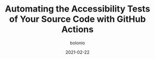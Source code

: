 ---
author: bolonio
date: 2021-02-22
tags:
  - accessibility
  - automation
  - github
target_url: https://www.adrianbolonio.com/en/accessibility-github-actions/
title: Automating the Accessibility Tests of Your Source Code with GitHub Actions
---